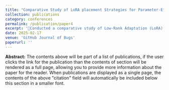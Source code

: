 ```yaml
---
title: "Comparative Study of LoRA placement Strategies for Parameter-Efficient Fine-Tuning of LLMs"
collection: publications
category: conferences
permalink: /publication/paper4
excerpt: 'Conducted a comparative study of Low-Rank Adaptation (LoRA) placement strategies on multiple open-source LLMs (Llama3.2-1B, Gemma3-1B, Qwen3-0.6B, Falcon-1B) Evaluated LoRA placements in different LLM blocks (attention, MLP, output head, embedding, and combinations) with respect to model performance, efficiency, and trade-offs Benchmarked models on MMLU, analyzing accuracy, throughput, memory, and parameter efficiency; designed a new metric (Im/P, Improvement per % Parameters) and applied Pareto analysis to identify optimal configurations Provided evidence-based recommendations for LoRA placement strategies, focusing on non-trivial architecture-specific behaviors and offering practical guidance for future research and Industrial deployment'
date: 2025-02-17
venue: 'GitHub Journal of Bugs'
paperurl: ''
---
```


**Abstract:** The contents above will be part of a list of publications, if the user clicks the link for the publication than the contents of section will be rendered as a full page, allowing you to provide more information about the paper for the reader. When publications are displayed as a single page, the contents of the above "citation" field will automatically be included below this section in a smaller font.
